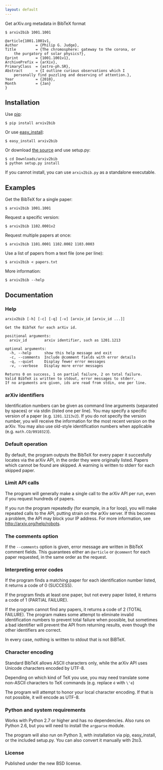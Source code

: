 ```yaml
---
layout: default
---
```



Get arXiv.org metadata in BibTeX format

    $ arxiv2bib 1001.1001

    @article{1001.1001v1,
    Author        = {Philip G. Judge},
    Title         = {The chromosphere: gateway to the corona, or
        the purgatory of solar physics?},
    Eprint        = {1001.1001v1},
    ArchivePrefix = {arXiv},
    PrimaryClass  = {astro-ph.SR},
    Abstract      = {I outline curious observations which I
        personally find puzzling and deserving of attention.},
    Year          = {2010},
    Month         = {Jan}
    }

## Installation

Use [pip][1]:

    $ pip install arxiv2bib

Or use [easy_install][2]:

    $ easy_install arxiv2bib

Or download [the source][3] and use setup.py:

    $ cd Downloads/arxiv2bib
    $ python setup.py install

If you cannot install, you can use `arxiv2bib.py` as a standalone executable.

## Examples

Get the BibTeX for a single paper:

    $ arxiv2bib 1001.1001

Request a specific version:

    $ arxiv2bib 1102.0001v2

Request multiple papers at once:

    $ arxiv2bib 1101.0001 1102.0002 1103.0003

Use a list of papers from a text file (one per line):

    $ arxiv2bib < papers.txt

More information:

    $ arxiv2bib --help

## Documentation

### Help

    arxiv2bib [-h] [-c] [-q] [-v] [arxiv_id [arxiv_id ...]]

    Get the BibTeX for each arXiv id.

    positional arguments:
      arxiv_id        arxiv identifier, such as 1201.1213

    optional arguments:
      -h, --help      show this help message and exit
      -c, --comments  Include @comment fields with error details
      -q, --quiet     Display fewer error messages
      -v, --verbose   Display more error messages

    Returns 0 on success, 1 on partial failure, 2 on total failure.
    Valid BibTeX is written to stdout, error messages to stderr.
    If no arguments are given, ids are read from stdin, one per line.

### arXiv identifiers

Identification numbers can be given as command line arguments (separated
by spaces) or via stdin (listed one per line). You may specify a specific
version of a paper (e.g. `1201.1213v2`). If you do not specify the version
number, you will receive the information for the most recent version
on the arXiv. You may also use old-style identification numbers when
applicable (e.g. `math.CO/0910323`).

### Default operation

By default, the program outputs the BibTeX for every paper it succesfully
locates via the arXiv API, in the order they were originally listed.
Papers which cannot be found are skipped. A warning is written to
stderr for each skipped paper.

### Limit API calls

The program will generally make a single call to the arXiv API per run,
even if you request hundreds of papers.

If you run the program repeatedly (for example, in a for loop), you will
make repeated calls to the API, putting strain on the arXiv server.
If this becomes a problem, the API may block your IP address.
For more information, see <http://arxiv.org/help/robots>.

### The comments option

If the `--comments` option is given, error message are written in BibTeX
comment fields. This guarantees either an `@article` or `@comment` for
each paper requested, in the same order as the request.

### Interpreting error codes

If the program finds a matching paper for each identification number listed,
it returns a code of 0 (SUCCESS).

If the program finds at least one paper, but not every paper listed,
it returns a code of 1 (PARTIAL FAILURE).

If the program cannot find any papers, it returns a code of 2 (TOTAL FAILURE).
The program makes some attempt to eliminate invalid identification numbers
to prevent total failure when possible, but sometimes a bad identifier
will prevent the API from returning results, even though the other identifiers
are correct.

In every case, nothing is written to stdout that is not BiBTeX.

### Character encoding

Standard BibTeX allows ASCII characters only, while the arXiv API uses
Unicode characters encoded by UTF-8.

Depending on which kind of TeX you use, you may need translate some
non-ASCII characters to TeX commands (e.g. replace `é` with `\'e`)

The program will attempt to honor your local character encoding. If that is
not possible, it will encode as UTF-8.

### Python and system requirements

Works with Python 2.7 or higher and has no dependencies. Also runs on
Python 2.6, but you will need to install the
`argparse` module.

The program will also run on Python 3, with installation via pip,
easy_install, or the included setup.py. You can also convert it manually
with 2to3.

### License

Published under the new BSD license.


[1]: http://www.pip-installer.org/en/latest/installing.html
[2]: http://pypi.python.org/pypi/setuptools
[3]: https://github.com/nathan11g/arxiv2bib/tarball/master
